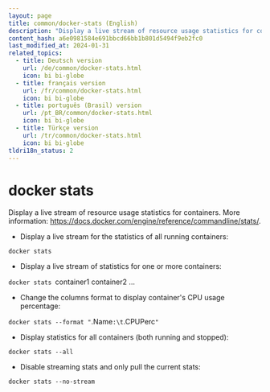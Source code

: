 ```yaml
---
layout: page
title: common/docker-stats (English)
description: "Display a live stream of resource usage statistics for containers."
content_hash: a6e0981584e691bbcd66bb1b801d5494f9eb2fc0
last_modified_at: 2024-01-31
related_topics:
  - title: Deutsch version
    url: /de/common/docker-stats.html
    icon: bi bi-globe
  - title: français version
    url: /fr/common/docker-stats.html
    icon: bi bi-globe
  - title: português (Brasil) version
    url: /pt_BR/common/docker-stats.html
    icon: bi bi-globe
  - title: Türkçe version
    url: /tr/common/docker-stats.html
    icon: bi bi-globe
tldri18n_status: 2
---
```

# docker stats

Display a live stream of resource usage statistics for containers.
More information: <https://docs.docker.com/engine/reference/commandline/stats/>.

- Display a live stream for the statistics of all running containers:

`docker stats`

- Display a live stream of statistics for one or more containers:

`docker stats `<span class="tldr-var badge badge-pill bg-dark-lm bg-white-dm text-white-lm text-dark-dm font-weight-bold">container1 container2 ...</span>

- Change the columns format to display container's CPU usage percentage:

`docker stats --format "`<span class="tldr-var badge badge-pill bg-dark-lm bg-white-dm text-white-lm text-dark-dm font-weight-bold">.Name</span>`:\t`<span class="tldr-var badge badge-pill bg-dark-lm bg-white-dm text-white-lm text-dark-dm font-weight-bold">.CPUPerc</span>`"`

- Display statistics for all containers (both running and stopped):

`docker stats --all`

- Disable streaming stats and only pull the current stats:

`docker stats --no-stream`

